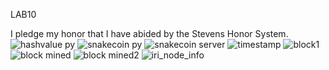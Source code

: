 LAB10

I pledge my honor that I have abided by the Stevens Honor System.
![hashvalue py](https://user-images.githubusercontent.com/73567446/167270005-bfde9c27-4eb4-4382-b818-4dffb276b54c.png)
![snakecoin py](https://user-images.githubusercontent.com/73567446/167270010-81cc1c55-c0ce-479e-8d80-bbaeac29c61a.png)
![snakecoin server](https://user-images.githubusercontent.com/73567446/167270014-83f1aa14-89ca-4d0e-b277-0017965202df.png)
![timestamp](https://user-images.githubusercontent.com/73567446/167986977-55e1643d-ec18-4218-beec-11c32fffbe62.png)
![block1](https://user-images.githubusercontent.com/73567446/167987004-7d60a462-6684-4019-861f-26ff05929b9a.png)
![block mined](https://user-images.githubusercontent.com/73567446/167987021-689e2fd3-d5d5-41af-9247-305a7a21a320.png)
![block mined2](https://user-images.githubusercontent.com/73567446/167987031-ab5e5b5a-13e6-46bb-afe5-07c271ba8671.png)
![iri_node_info](https://user-images.githubusercontent.com/73567446/167987037-d3d5c1a3-103b-4f39-82cd-0b94e62e1520.png)


